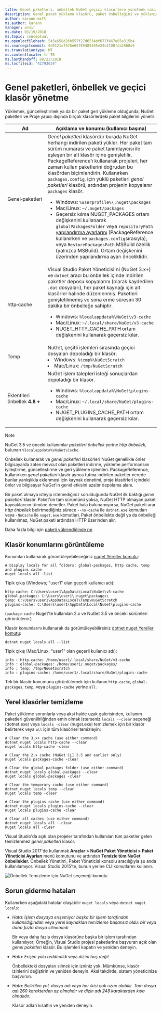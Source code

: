 ```yaml
---
title: Genel paketleri, önbellek NuGet geçici klasörlere yönetmek nasıl
description: Genel paket yükleme klasörü, paket önbelleğini ve yüklenirken kullanılan bir bilgisayar, geri yükleme ve güncelleştirme paketlerini mevcut geçici klasör yönetmek nasıl.
author: karann-msft
ms.author: karann
manager: unnir
ms.date: 03/19/2018
ms.topic: conceptual
ms.openlocfilehash: 545e658d26b557f27d6534bf677f467e65a315b4
ms.sourcegitcommit: 8d5121af528e68789485405e24e2100fda2868d6
ms.translationtype: MT
ms.contentlocale: tr-TR
ms.lasthandoff: 08/23/2018
ms.locfileid: "42793624"
---
```

# <a name="managing-the-global-packages-cache-and-temp-folders"></a>Genel paketleri, önbellek ve geçici klasör yönetme

Yüklemek, güncelleştirmek ya da bir paket geri yükleme olduğunda, NuGet paketleri ve Proje yapısı dışında birçok klasörlerdeki paket bilgilerini yönetir:

| Ad | Açıklama ve konumu (kullanıcı başına)|
| --- | --- |
| Genel&#8209;paketleri | *Genel paketleri* klasördür burada NuGet herhangi indirilen paketi yükler. Her paket tam sürüm numarası ve paket tanımlayıcısı ile eşleşen bir alt klasör içine genişletilir. PackageReference'ı kullanarak projeleri, her zaman kullan paketlerini doğrudan bu klasörden biçimlendirin. Kullanırken `packages.config`, için yüklü paketleri *genel paketleri* klasörü, ardından projenin kopyalanır `packages` klasör.<br/><ul><li>Windows: `%userprofile%\.nuget\packages`</li><li>Mac/Linux: `~/.nuget/packages`</li><li>Geçersiz kılma NUGET_PACKAGES ortam değişkenini kullanarak `globalPackagesFolder` veya `repositoryPath` [yapılandırma ayarlarını](../reference/nuget-config-file.md#config-section) (PackageReference kullanırken ve `packages.config`sırasıyla), veya `RestorePackagesPath` MSBuild özellik (yalnızca MSBuild). Ortam değişkenini üzerinden yapılandırma ayarı önceliklidir.</li></ul> |
| http&#8209;cache | Visual Studio Paket Yöneticisi'ni (NuGet 3.x+) ve `dotnet` aracı bu önbellek içinde indirilen paketler deposu kopyalarını (olarak kaydedilen `.dat` dosyaları), her paket kaynağı için alt klasörler halinde düzenlenmiş. Paketleri genişletilmemiş ve sona erme süresini 30 dakika bir önbelleğe sahiptir.<br/><ul><li>Windows: `%localappdata%\NuGet\v3-cache`</li><li>Mac/Linux: `~/.local/share/NuGet/v3-cache`</li><li>NUGET_HTTP_CACHE_PATH ortam değişkenini kullanarak geçersiz kılar.</li></ul> |
| Temp | NuGet, çeşitli işlemleri sırasında geçici dosyaları depoladığı bir klasör.<br/><li>Windows: `%temp%\NuGetScratch`</li><li>Mac/Linux: `/tmp/NuGetScratch`</li></ul> |
| Eklentileri önbellek **4.8 +** | NuGet işlem talepleri isteği sonuçlardan depoladığı bir klasör.<br/><ul><li>Windows: `%localappdata%\NuGet\plugins-cache`</li><li>Mac/Linux: `~/.local/share/NuGet/plugins-cache`</li><li>NUGET_PLUGINS_CACHE_PATH ortam değişkenini kullanarak geçersiz kılar.</li></ul> |

> [!Note]
> NuGet 3.5 ve önceki kullanımlar *paketleri önbellek* yerine *http önbellek*, bulunan `%localappdata%\NuGet\Cache`.

Önbellek kullanarak ve *genel paketleri* klasörleri NuGet genellikle önler bilgisayarda zaten mevcut olan paketleri indirme, yükleme performansını iyileştirme, güncelleştirme ve geri yükleme işlemleri. PackageReference, kullanırken *genel paketleri* klasör ayrıca tutma indirilen paketler nerede bunlar yanlışlıkla eklenmesi için kaynak denetimi, proje klasörleri içindeki önler ve bilgisayar NuGet'ın genel etkisini azaltır depolama alanı.

Bir paket almaya isteyip istemediğiniz sorulduğunda NuGet ilk baktığı *genel paketleri* klasör. Paket'ün tam sürümünü yoksa, NuGet HTTP olmayan paket kaynaklarının tümüne denetler. Paket hala bulunamıyorsa, NuGet paketi arar *http önbellek* belirtmediğiniz sürece `--no-cache` ile `dotnet.exe` komutları veya `-NoCache` ile `nuget.exe` komutları. Paket önbellekte değil ya da önbelleği kullanılmaz, NuGet paketi ardından HTTP üzerinden alır.

Daha fazla bilgi için [paketi yüklendiğinde ne](ways-to-install-a-package.md#what-happens-when-a-package-is-installed).

## <a name="viewing-folder-locations"></a>Klasör konumlarını görüntüleme

Konumları kullanarak görüntüleyebileceğiniz [nuget Yereller komutu](../tools/cli-ref-locals.md):

```cli
# Display locals for all folders: global-packages, http cache, temp and plugins cache
nuget locals all -list
```

Tipik çıkış (Windows; "user1" olan geçerli kullanıcı adı):

```output
http-cache: C:\Users\user1\AppData\Local\NuGet\v3-cache
global-packages: C:\Users\user1\.nuget\packages\
temp: C:\Users\user1\AppData\Local\Temp\NuGetScratch
plugins-cache: C:\Users\user1\AppData\Local\NuGet\plugins-cache
```

(`package-cache` Nuget'te kullanılan 2.x ve NuGet 3.5 ve önceki sürümleri görüntülenir.)

Klasör konumlarını kullanarak da görüntüleyebilirsiniz [dotnet nuget Yereller komutu](/dotnet/core/tools/dotnet-nuget-locals):

```cli
dotnet nuget locals all --list
```

Tipik çıkış (Mac/Linux; "user1" olan geçerli kullanıcı adı):

```output
info : http-cache: /home/user1/.local/share/NuGet/v3-cache
info : global-packages: /home/user1/.nuget/packages/
info : temp: /tmp/NuGetScratch
info : plugins-cache: /home/user1/.local/share/NuGet/plugins-cache
```

Tek bir klasör konumunu görüntülemek için kullanın `http-cache`, `global-packages`, `temp`, veya `plugins-cache` yerine `all`.

## <a name="clearing-local-folders"></a>Yerel klasörler temizleme

Paket yükleme sorunlarla veya aksi halde uzak galerisinden, kullanım paketleri güvenilirliğinden emin olmak isterseniz `locals --clear` seçeneği (dotnet.exe) veya `locals -clear` (nuget.exe) temizlemek için bir klasör belirterek veya `all` için tüm klasörleri temizleyin:

```cli
# Clear the 3.x+ cache (use either command)
dotnet nuget locals http-cache --clear
nuget locals http-cache -clear

# Clear the 2.x cache (NuGet CLI 3.5 and earlier only)
nuget locals packages-cache -clear

# Clear the global packages folder (use either command)
dotnet nuget locals global-packages --clear
nuget locals global-packages -clear

# Clear the temporary cache (use either command)
dotnet nuget locals temp --clear
nuget locals temp -clear

# Clear the plugins cache (use either command)
dotnet nuget locals plugins-cache --clear
nuget locals plugins-cache -clear

# Clear all caches (use either command)
dotnet nuget locals all --clear
nuget locals all -clear
```

Visual Studio'da açık olan projeler tarafından kullanılan tüm paketler gelen temizlenmez *genel paketleri* klasör.

Visual Studio 2017'de kullanmak **Araçlar > NuGet Paket Yöneticisi > Paket Yöneticisi Ayarları** menü komutunu ve ardından **Temizle tüm NuGet önbellekler**. Önbellek Yönetimi, Paket Yöneticisi konsolu aracılığıyla şu anda kullanılamıyor. Visual Studio 2015'te, bunun yerine CLI komutlarını kullanın.

![Önbellek Temizleme için NuGet seçeneği komutu](media/options-clear-caches.png)

## <a name="troubleshooting-errors"></a>Sorun giderme hataları

Kullanırken aşağıdaki hatalar oluşabilir `nuget locals` veya `dotnet nuget locals`:

- *Hata: İşlem dosyaya erişemiyor <package> başka bir işlem tarafından kullanıldığından* veya *yerel kaynakları temizleme başarısız oldu: bir veya daha fazla dosya silinemedi*

    Bir veya daha fazla dosya klasörüne başka bir işlem tarafından kullanılıyor; Örneğin, Visual Studio projesi paketlerine başvuran açık olan *genel paketleri* klasör. Bu işlemleri kapatın ve yeniden deneyin.

- *Hata: Erişim yolu <path> reddedildi* veya *dizini boş değil*

    Önbellekteki dosyaları silmek için izniniz yok. Mümkünse, klasör izinlerini değiştirin ve yeniden deneyin. Aksi takdirde, sistem yöneticinize başvurun.

- *Hata: Belirtilen yol, dosya adı veya her ikisi çok uzun olabilir. Tam dosya adı 260 karakterden az olmalıdır ve dizin adı 248 karakterden kısa olmalıdır.*

    Klasör adları kısaltın ve yeniden deneyin.
